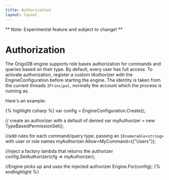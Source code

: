 ```yaml
---
title: Authorization
layout: layout
---
```

** Note: Experimental feature and subject to change! **

# Authorization

The OrigoDB engine supports role bases authorization for commands and queries based on their type.
By default, every user has full access. To activate authorization, register a custom
IAuthorizer<Type> with the EngineConfiguration before starting the engine. The identity is taken from
the current threads `IPrincipal`, normally the account which the process is running as.

Here's an example:

{% highlight csharp %}
   var config = EngineConfiguration.Create();

   // create an authorizer with a default of denied
   var myAuthorizer = new TypeBasedPermissionSet();

   //add rules for each command/query type, passing an `IEnumerable<string>` with user or role names
   myAuthorizer.Allow<MyCommand<MyModel>>({"Users"});

   //inject a factory lambda that returns the authorizer
   config.SetAuthorizer(cfg => myAuthorizer);

   //Engine picks up and uses the injected authorizer
   Engine.For<MyModel>(config);
{% endhighlight %}
